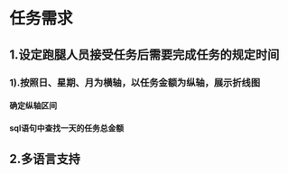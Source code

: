 # 任务需求

## 	1.设定跑腿人员接受任务后需要完成任务的规定时间

### 			1).按照日、星期、月为横轴，以任务金额为纵轴，展示折线图

#### 			确定纵轴区间

#### 			sql语句中查找一天的任务总金额

#### 			

## 	2.多语言支持

